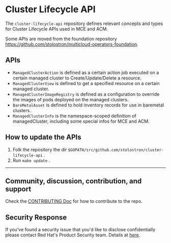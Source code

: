 # Cluster Lifecycle API

The `cluster-lifecycle-api` repository defines relevant concepts and types for Cluster Lifecycle APIs used in MCE and ACM.

Some APIs are moved from the foundation repository https://github.com/stolostron/multicloud-operators-foundation.

## APIs

* `ManagedClusterAction` is defined as a certain action job executed on a certain managed cluster to Create/Update/Delete a resource.
* `ManagedClusterView` is defined to get a specified resource on a certain managed cluster.
* `ManagedClusterImageRegistry` is defined as a configuration to override the images of pods deployed on the managed clusters.
* `BareMetalAsset` is defined to hold inventory records for use in baremetal clusters.
* `ManagedClusterInfo` is the namespace-scoped definition of managedCluster, including some special infos for MCE and ACM.

## How to update the APIs

1. Folk the repository the dir `$GOPATH/src/github.com/stolostron/cluster-lifecycle-api` .
2. Run `make update` .

----

## Community, discussion, contribution, and support

Check the [CONTRIBUTING Doc](CONTRIBUTING.md) for how to contribute to the repo.

## Security Response

If you've found a security issue that you'd like to disclose confidentially please contact
Red Hat's Product Security team. Details at [here](https://access.redhat.com/security/team/contact).
